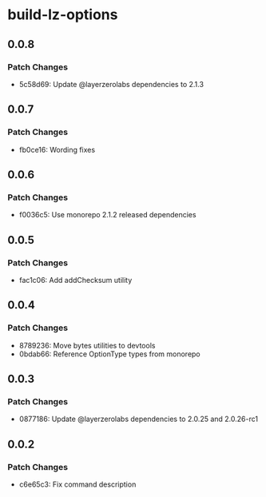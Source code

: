 # build-lz-options

## 0.0.8

### Patch Changes

- 5c58d69: Update @layerzerolabs dependencies to 2.1.3

## 0.0.7

### Patch Changes

- fb0ce16: Wording fixes

## 0.0.6

### Patch Changes

- f0036c5: Use monorepo 2.1.2 released dependencies

## 0.0.5

### Patch Changes

- fac1c06: Add addChecksum utility

## 0.0.4

### Patch Changes

- 8789236: Move bytes utilities to devtools
- 0bdab66: Reference OptionType types from monorepo

## 0.0.3

### Patch Changes

- 0877186: Update @layerzerolabs dependencies to 2.0.25 and 2.0.26-rc1

## 0.0.2

### Patch Changes

- c6e65c3: Fix command description
